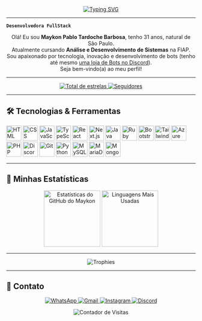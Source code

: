 <p align="center">
  <!-- Substitua pelo seu Typing SVG (ou outro estilo que preferir) -->
  <a href="https://git.io/typing-svg">
    <img 
      src="https://readme-typing-svg.demolab.com?font=Fira+Code&size=25&pause=1000&color=58A6FF&center=true&vCenter=true&width=600&height=45&lines=👩🏻‍💻+Olá%2C+eu+sou+Maykon+Tardoche!;Seja+Bem-vindo+ao+Meu+GitHub!"
      alt="Typing SVG"
    />
  </a>
</p>

---

**`Desenvolvedora FullStack`**

<p align="center">
  Olá! Eu sou <strong>Maykon Pablo Tardoche Barbosa</strong>, tenho 31 anos, natural de São Paulo. <br>
  Atualmente cursando <strong>Análise e Desenvolvimento de Sistemas</strong> na FIAP. <br>
  Sou apaixonado por tecnologia, inovação e desenvolvimento de bots (tenho até mesmo <a href="https://discord.gg/t7sY6YHa2B">uma loja de Bots no Discord</a>). <br>
  Seja bem-vindo(a) ao meu perfil!
</p>

---

<!-- Badges de estrelas e seguidores -->
<p align="center">
  <a href="https://github.com/maykontardoche?tab=repositories">
    <img 
      alt="Total de estrelas" 
      title="Total de estrelas no GitHub" 
      src="https://custom-icon-badges.demolab.com/github/stars/maykontardoche?color=55960c&style=for-the-badge&labelColor=488207&logo=star&label=estrelas"
    />
  </a>
  <a href="https://github.com/maykontardoche?tab=followers">
    <img 
      alt="Seguidores" 
      title="Me siga no GitHub" 
      src="https://custom-icon-badges.demolab.com/github/followers/maykontardoche?color=236ad3&labelColor=1155ba&style=for-the-badge&logo=github&label=Seguidores&logoColor=white"
    />
  </a>
</p>

---

## 🛠️ Tecnologias & Ferramentas

<!-- Ajuste o tamanho das imagens conforme preferência -->
<p align="left">
  <img src="https://cdn.jsdelivr.net/gh/devicons/devicon/icons/html5/html5-original.svg" title="HTML" alt="HTML" width="40" height="40"/>
  <img src="https://cdn.jsdelivr.net/gh/devicons/devicon/icons/css3/css3-original.svg" title="CSS" alt="CSS" width="40" height="40"/>
  <img src="https://cdn.jsdelivr.net/gh/devicons/devicon/icons/javascript/javascript-original.svg" title="JavaScript" alt="JavaScript" width="40" height="40"/>
  <img src="https://cdn.jsdelivr.net/gh/devicons/devicon/icons/typescript/typescript-original.svg" title="TypeScript" alt="TypeScript" width="40" height="40"/>
  <img src="https://cdn.jsdelivr.net/gh/devicons/devicon/icons/react/react-original.svg" title="React" alt="React" width="40" height="40"/>
  <img src="https://cdn.jsdelivr.net/gh/devicons/devicon/icons/nextjs/nextjs-original.svg" title="Next.js" alt="Next.js" width="40" height="40"/>
  <img src="https://cdn.jsdelivr.net/gh/devicons/devicon/icons/java/java-original.svg" title="Java" alt="Java" width="40" height="40"/>
  <img src="https://cdn.jsdelivr.net/gh/devicons/devicon/icons/ruby/ruby-original.svg" title="Ruby" alt="Ruby" width="40" height="40"/>
  <img src="https://cdn.jsdelivr.net/gh/devicons/devicon/icons/bootstrap/bootstrap-original.svg" title="Bootstrap" alt="Bootstrap" width="40" height="40"/>
  <img src="https://cdn.jsdelivr.net/gh/devicons/devicon/icons/tailwindcss/tailwindcss-original.svg" title="Tailwind" alt="Tailwind" width="40" height="40"/>
  <img src="https://cdn.jsdelivr.net/gh/devicons/devicon/icons/azure/azure-original.svg" title="Azure" alt="Azure" width="40" height="40"/>
  <img src="https://cdn.jsdelivr.net/gh/devicons/devicon/icons/php/php-original.svg" title="PHP" alt="PHP" width="40" height="40"/>
  <img src="https://cdn.jsdelivr.net/gh/devicons/devicon/icons/discordjs/discordjs-original.svg" title="Discord.js" alt="Discord.js" width="40" height="40"/>
  <img src="https://cdn.jsdelivr.net/gh/devicons/devicon/icons/git/git-original.svg" title="Git" alt="Git" width="40" height="40"/>
  <img src="https://cdn.jsdelivr.net/gh/devicons/devicon/icons/python/python-original.svg" title="Python" alt="Python" width="40" height="40"/>
  <img src="https://cdn.jsdelivr.net/gh/devicons/devicon/icons/mysql/mysql-original-wordmark.svg" title="MySQL" alt="MySQL" width="40" height="40"/>
  <img src="https://cdn.jsdelivr.net/gh/devicons/devicon/icons/mariadb/mariadb-original.svg" title="MariaDB" alt="MariaDB" width="40" height="40"/>
  <img src="https://cdn.jsdelivr.net/gh/devicons/devicon/icons/mongodb/mongodb-original-wordmark.svg" title="MongoDB" alt="MongoDB" width="40" height="40"/>
</p>

---

## 🚀 Minhas Estatísticas

<p align="center">
  <!-- GitHub Stats -->
  <img 
    height="150em" 
    src="https://github-readme-stats.vercel.app/api?username=maykontardoche&show_icons=true&theme=tokyonight&include_all_commits=true&locale=pt-br"
    alt="Estatísticas do GitHub do Maykon"
  />
  <!-- Top Langs -->
  <img 
    height="150em" 
    src="https://github-readme-stats.vercel.app/api/top-langs/?username=maykontardoche&theme=tokyonight&layout=compact&custom_title=Tecnologias&langs_count=9"
    alt="Linguagens Mais Usadas"
  />
</p>

---

<!-- Se quiser, pode adicionar troféus (GitHub Trophies) -->

<p align="center">
  <img src="https://github-profile-trophy.vercel.app/?username=maykontardoche&theme=onedark&row=2&column=4&margin-w=20&margin-h=20" alt="Trophies"/>
</p>


---

## 💬 Contato

<p align="center">
  <a href="https://api.whatsapp.com/send?phone=5511990054343" target="_blank">
    <img 
      src="https://img.shields.io/badge/WhatsApp-25D366?style=for-the-badge&logo=whatsapp&logoColor=white" 
      alt="WhatsApp"
    />
  </a>
  <a href="mailto:maykonpablotardoche@gmail.com" target="_blank">
    <img 
      src="https://img.shields.io/badge/Gmail-D14836?style=for-the-badge&logo=gmail&logoColor=white" 
      alt="Gmail"
    />
  </a>
  <a href="https://www.instagram.com/seu_perfil" target="_blank">
    <img 
      src="https://img.shields.io/badge/Instagram-E4405F?style=for-the-badge&logo=instagram&logoColor=white" 
      alt="Instagram"
    />
  </a>
  <a href="https://discord.gg/75YkzWJVYa" target="_blank">
    <img 
      src="https://img.shields.io/badge/Discord-7289DA?style=for-the-badge&logo=discord&logoColor=white" 
      alt="Discord"
    />
  </a>
</p>

<!-- Caso queira, inclua um contador de visitas -->
<p align="center">
  <img 
    src="https://komarev.com/ghpvc/?username=maykontardoche&style=flat-square&color=blue" 
    alt="Contador de Visitas" 
  />
</p>
